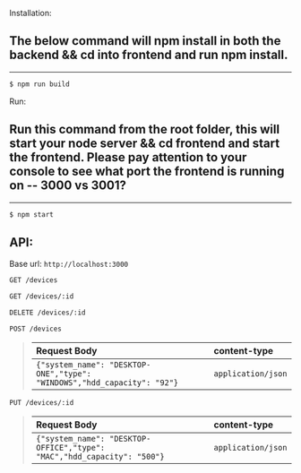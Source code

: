 Installation: 
## The below command will npm install in both the backend && cd into frontend and run npm install. 
------------

```bash
$ npm run build
```


Run: 
## Run this command from the root folder, this will start your node server && cd frontend and start the frontend. Please pay attention to your console to see what port the frontend is running on -- 3000 vs 3001?
------------

```bash
$ npm start
```


API:
------------

Base url: `http://localhost:3000`


```bash
GET /devices
```


```bash
GET /devices/:id
```


```bash
DELETE /devices/:id
```


```bash
POST /devices
```
> |  Request Body                                                           | content-type          |
> |:------------------------------------------------------------------------|:----------------------|
> | `{"system_name": "DESKTOP-ONE","type": "WINDOWS","hdd_capacity": "92"}` | `application/json`    |


```bash
PUT /devices/:id
```
> |  Request Body                                                            | content-type          |
> |:-------------------------------------------------------------------------|:----------------------|
> | `{"system_name": "DESKTOP-OFFICE","type": "MAC","hdd_capacity": "500"}`  | `application/json`    |

